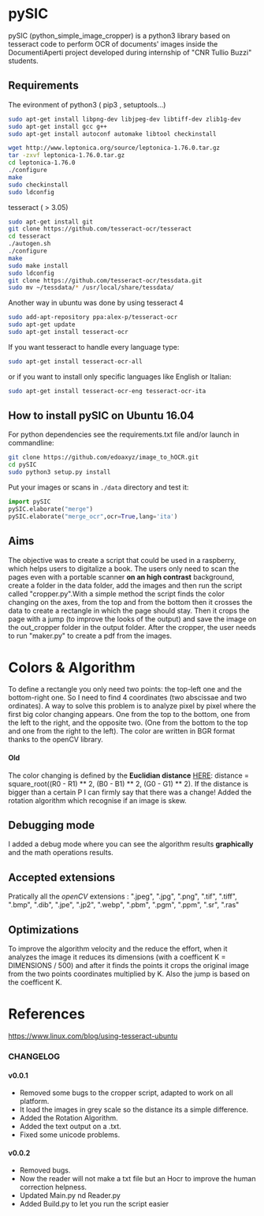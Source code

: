 # pySIC

pySIC (python_simple_image_cropper) is a python3  library  based on tesseract code to perform OCR of documents' images inside the DocumentiAperti project developed during internship of "CNR Tullio Buzzi" students.

## Requirements

The evironment of python3 ( pip3 , setuptools...)

```bash
sudo apt-get install libpng-dev libjpeg-dev libtiff-dev zlib1g-dev
sudo apt-get install gcc g++
sudo apt-get install autoconf automake libtool checkinstall

wget http://www.leptonica.org/source/leptonica-1.76.0.tar.gz
tar -zxvf leptonica-1.76.0.tar.gz
cd leptonica-1.76.0
./configure
make
sudo checkinstall
sudo ldconfig
```



tesseract ( > 3.05)

```bash
sudo apt-get install git
git clone https://github.com/tesseract-ocr/tesseract
cd tesseract
./autogen.sh
./configure
make
sudo make install
sudo ldconfig
git clone https://github.com/tesseract-ocr/tessdata.git
sudo mv ~/tessdata/* /usr/local/share/tessdata/
```
Another way in ubuntu was done by using tesseract 4

```bash
sudo add-apt-repository ppa:alex-p/tesseract-ocr
sudo apt-get update
sudo apt-get install tesseract-ocr
```
If you want tesseract to handle every language type:
```bash
sudo apt-get install tesseract-ocr-all
```
or if you want to install only specific languages like English or Italian:
```bash
sudo apt-get install tesseract-ocr-eng tesseract-ocr-ita
```

## How to install pySIC on Ubuntu 16.04

For python dependencies see the requirements.txt file and/or launch in commandline:

```bash
git clone https://github.com/edoaxyz/image_to_hOCR.git
cd pySIC
sudo python3 setup.py install
```
Put your images or scans in ```./data``` directory and test it:

```python
import pySIC
pySIC.elaborate("merge")
pySIC.elaborate("merge_ocr",ocr=True,lang='ita')
```

## Aims

The objective was to create a script that could be used in a raspberry, which helps users to digitalize a book.
The users only need to scan the pages even with a portable scanner **on an high contrast** background, create a folder in the data folder, add the images and then run the script called "cropper.py".With a simple method the script finds the color changing on the axes, from the top and from the bottom then it crosses the data to create a rectangle in which the page should stay. Then it crops the page with a jump (to improve the looks of the output) and save the image on the out_cropper folder in the output folder. After the cropper, the user needs to run "maker.py" to create a pdf from the images.


# Colors & Algorithm

To define a rectangle you only need two points: the top-left one and the bottom-right one.
So I need to find 4 coordinates (two abscissae and two ordinates). A way to solve this problem is to analyze pixel by pixel where the first big color changing appears. One from the top to the bottom, one from the left to the right, and the opposite two. (One from the bottom to the top and one from the right to the left).
The color are written in BGR format thanks to the openCV library.
#### Old
The color changing is defined by the **Euclidian distance** [HERE](https://en.wikipedia.org/wiki/Color_difference):
distance = square_root((R0 - R1) ** 2, (B0 - B1) ** 2, (G0 - G1) ** 2).
If the distance is bigger than a certain P I can firmly say that there was a change!
Added the rotation algorithm which recognise if an image is skew.

## Debugging mode
I added a debug mode where you can see the algorithm results **graphically** and the math operations results.

## Accepted extensions
Pratically all the *openCV* extensions :
".jpeg", ".jpg", ".png", ".tif", ".tiff", ".bmp", ".dib", ".jpe", ".jp2", ".webp", ".pbm", ".pgm", ".ppm", ".sr", ".ras"

## Optimizations
To improve the algorithm velocity and the reduce the effort, when it analyzes the image it reduces its dimensions (with a coefficent K = DIMENSIONS / 500) and after it finds the points it crops the original image from the two points coordinates multiplied by K.
Also the jump is based on the coefficent K.

# References
https://www.linux.com/blog/using-tesseract-ubuntu

### CHANGELOG
#### v0.0.1
 - Removed some bugs to the cropper script, adapted to work on all platform.
 - It load the images in grey scale so the distance its a simple difference.
 - Added the Rotation Algorithm.
 - Added the text output on a .txt.
 - Fixed some unicode problems.

#### v0.0.2
 - Removed bugs.
 - Now the reader will not make a txt file but an Hocr to improve the human correction helpness.
 - Updated Main.py nd Reader.py
 - Added Build.py to let you run the script easier
